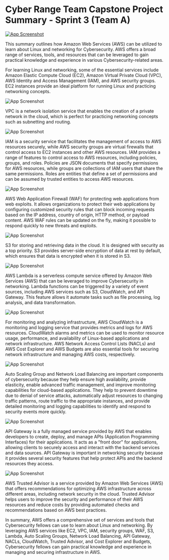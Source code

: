 
# Cyber Range Team Capstone Project Summary - Sprint 3 (Team A)


[![App Screenshot](https://drive.google.com/uc?export=view&id=1gVr8W3pTvd-shb4z2rhIxsub8SOtWiGn)](https://drive.google.com/file/d/1gVr8W3pTvd-shb4z2rhIxsub8SOtWiGn/view?usp=share_link)

This summary outlines how Amazon Web Services (AWS) can be utilized to learn about Linux and networking for Cybersecurity. AWS offers a broad range of services, tools, and resources that can be leveraged to gain practical knowledge and experience in various Cybersecurity-related areas.

For learning Linux and networking, some of the essential services include Amazon Elastic Compute Cloud (EC2), Amazon Virtual Private Cloud (VPC), AWS Identity and Access Management (IAM), and AWS security groups. EC2 instances provide an ideal platform for running Linux and practicing networking concepts. 


![App Screenshot](https://drive.google.com/uc?export=view&id=1xSEQz6MTjwDI0BK3r4BfmoHlbflLkCmC)


VPC is a network isolation service that enables the creation of a private network in the cloud, which is perfect for practicing networking concepts such as subnetting and routing. 

![App Screenshot](https://drive.google.com/uc?export=view&id=14A9sfGyYz6KgKJdUT0xFrS_6R3h1UGGW)

IAM is a security service that facilitates the management of access to AWS resources securely, while AWS security groups are virtual firewalls that control access to EC2 instances and other AWS resources. IAM provides a range of features to control access to AWS resources, including policies, groups, and roles. Policies are JSON documents that specify permissions for AWS resources, while groups are collections of IAM users that share the same permissions. Roles are entities that define a set of permissions and can be assumed by trusted entities to access AWS resources.

![App Screenshot](https://drive.google.com/uc?export=view&id=1ShNakgRkYd3nsjOHxifICcJTkCr2V8iV)

AWS Web Application Firewall (WAF) for protecting web applications from web exploits. It allows organizations to protect their web applications by configuring customized security rules that can block incoming requests based on the IP address, country of origin, HTTP method, or payload content. AWS WAF rules can be updated on the fly, making it possible to respond quickly to new threats and exploits.
 
![App Screenshot](https://drive.google.com/uc?export=view&id=128mUa3H6saUn0htyD2hDLVML7Ml59pCZ)

S3 for storing and retrieving data in the cloud. It is designed with security as a top priority. S3 provides server-side encryption of data at rest by default, which ensures that data is encrypted when it is stored in S3. 

![App Screenshot](https://drive.google.com/uc?export=view&id=1Df2ig-chEtIeOvOoBSvgDtBCrs3gyYMW)

AWS Lambda is a serverless compute service offered by Amazon Web Services (AWS) that can be leveraged to improve Cybersecurity in networking. Lambda functions can be triggered by a variety of event sources, including AWS services such as S3, CloudWatch, and API Gateway. This feature allows it automate tasks such as file processing, log analysis, and data transformation.

![App Screenshot](https://drive.google.com/uc?export=view&id=1lJsfGIdMWJNMKyAi7SlxKA__BSKLXHg1)

For monitoring and analyzing infrastructure, AWS CloudWatch is a monitoring and logging service that provides metrics and logs for AWS resources. CloudWatch alarms and metrics can be used to monitor resource usage, performance, and availability of Linux-based applications and network infrastructure. AWS Network Access Control Lists (NACLs) and AWS Cost Explorer and AWS Budgets are also essential tools for securing network infrastructure and managing AWS costs, respectively.

![App Screenshot](https://drive.google.com/uc?export=view&id=1DESQjffg9Hx7trhSEEexztAg85PtA-Bv)

Auto Scaling Group and Network Load Balancing are important components of cybersecurity because they help ensure high availability, provide elasticity, enable advanced traffic management, and improve monitoring capabilities for cloud-based applications. They help to prevent downtime due to denial of service attacks, automatically adjust resources to changing traffic patterns, route traffic to the appropriate instances, and provide detailed monitoring and logging capabilities to identify and respond to security events more quickly. 

![App Screenshot](https://drive.google.com/uc?export=view&id=1k9ds1yVILou_hhZAYVJEPAXPD8TnBu_l)

API Gateway is a fully managed service provided by AWS that enables developers to create, deploy, and manage APIs (Application Programming Interfaces) for their applications. It acts as a "front door" for applications, allowing clients to securely access and interact with the backend services and data sources. API Gateway is important in networking security because it provides several security features that help protect APIs and the backend resources they access. 

![App Screenshot](https://drive.google.com/uc?export=view&id=1O8kh3EI5unQ8_FPf1qabb-XFm71UqgJd)


AWS Trusted Advisor is a service provided by Amazon Web Services (AWS) that offers recommendations for optimizing AWS infrastructure across different areas, including network security in the cloud. Trusted Advisor helps users to improve the security and performance of their AWS resources and reduce costs by providing automated checks and recommendations based on AWS best practices.

In summary, AWS offers a comprehensive set of services and tools that Cybersecurity fellows can use to learn about Linux and networking. By leveraging AWS services like EC2, VPC, IAM, security groups, WAF, S3, Lambda, Auto Scaling Groups, Network Load Balancing, API Gateway, NACLs, CloudWatch, Trusted Advisor, and Cost Explorer and Budgets, Cybersecurity fellows can gain practical knowledge and experience in managing and securing infrastructure in AWS.
